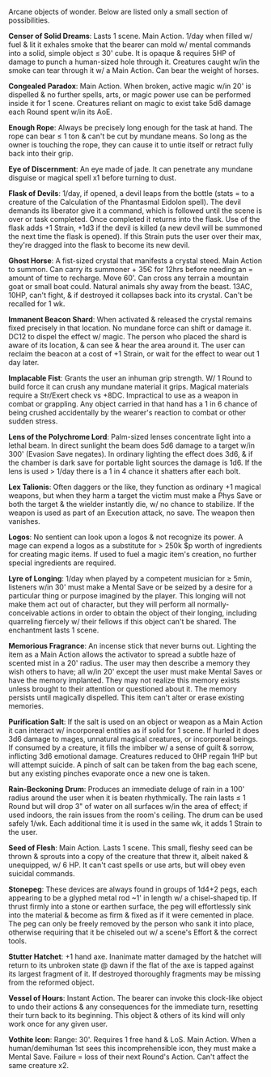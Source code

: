 Arcane objects of wonder. Below are listed only a small section of possibilities.

**Censer of Solid Dreams**: Lasts 1 scene. Main Action. 1/day when filled w/ fuel & lit it exhales smoke that the bearer can mold w/ mental commands into a solid, simple object ≤ 30' cube. It is opaque & requires 5HP of damage to punch a human-sized hole through it. Creatures caught w/in the smoke can tear through it w/ a Main Action. Can bear the weight of horses.

**Congealed Paradox**: Main Action. When broken, active magic w/in 20' is dispelled & no further spells, arts, or magic power use can be performed inside it for 1 scene. Creatures reliant on magic to exist take 5d6 damage each Round spent w/in its AoE.

**Enough Rope**: Always be precisely long enough for the task at hand. The rope can bear ≤ 1 ton & can't be cut by mundane means. So long as the owner is touching the rope, they can cause it to untie itself or retract fully back into their grip.

**Eye of Discernment**: An eye made of jade. It can penetrate any mundane disguise or magical spell x1 before turning to dust.

**Flask of Devils**: 1/day, if opened, a devil leaps from the bottle (stats = to a creature of the Calculation of the Phantasmal Eidolon spell). The devil demands its liberator give it a command, which is followed until the scene is over or task completed. Once completed it returns into the flask. Use of the flask adds +1 Strain, +1d3 if the devil is killed (a new devil will be summoned the next time the flask is opened). If this Strain puts the user over their max, they're dragged into the flask to become its new devil.

**Ghost Horse**: A fist-sized crystal that manifests a crystal steed. Main Action to summon. Can carry its summoner + 35Є for 12hrs before needing an = amount of time to recharge. Move 60'. Can cross any terrain a mountain goat or small boat could. Natural animals shy away from the beast. 13AC, 10HP, can't fight, & if destroyed it collapses back into its crystal. Can't be recalled for 1 wk.

**Immanent Beacon Shard**: When activated & released the crystal remains fixed precisely in that location. No mundane force can shift or damage it. DC12 to dispel the effect w/ magic. The person who placed the shard is aware of its location, & can see & hear the area around it. The user can reclaim the beacon at a cost of +1 Strain, or wait for the effect to wear out 1 day later.

**Implacable Fist**: Grants the user an inhuman grip strength. W/ 1 Round to build force it can crush any mundane material it grips. Magical materials require a Str/Exert check vs +8DC. Impractical to use as a weapon in combat or grappling. Any object carried in that hand has a 1 in 6 chance of being crushed accidentally by the wearer's reaction to combat or other sudden stress.

**Lens of the Polychrome Lord**: Palm-sized lenses concentrate light into a lethal beam. In direct sunlight the beam does 5d6 damage to a target w/in 300' (Evasion Save negates). In ordinary lighting the effect does 3d6, & if the chamber is dark save for portable light sources the damage is 1d6. If the lens is used > 1/day there is a 1 in 4 chance it shatters after each bolt.

**Lex Talionis**: Often daggers or the like, they function as ordinary +1 magical weapons, but when they harm a target the victim must make a Phys Save or both the target & the wielder instantly die, w/ no chance to stabilize. If the weapon is used as part of an Execution attack, no save. The weapon then vanishes.

**Logos**: No sentient can look upon a logos & not recognize its power. A mage can expend a logos as a substitute for > 250k $p worth of ingredients for creating magic items. If used to fuel a magic item's creation, no further special ingredients are required.

**Lyre of Longing**: 1/day when played by a competent musician for ≥ 5min, listeners w/in 30' must make a Mental Save or be seized by a desire for a particular thing or purpose imagined by the player. This longing will not make them act out of character, but they will perform all normally-conceivable actions in order to obtain the object of their longing, including quarreling fiercely w/ their fellows if this object can't be shared. The enchantment lasts 1 scene.

**Memorious Fragrance**: An incense stick that never burns out. Lighting the item as a Main Action allows the activator to spread a subtle haze of scented mist in a 20' radius. The user may then describe a memory they wish others to have; all w/in 20' except the user must make Mental Saves or have the memory implanted. They may not realize this memory exists unless brought to their attention or questioned about it. The memory persists until magically dispelled. This item can't alter or erase existing memories.

**Purification Salt**: If the salt is used on an object or weapon as a Main Action it can interact w/ incorporeal entities as if solid for 1 scene. If hurled it does 3d6 damage to mages, unnatural magical creatures, or incorporeal beings. If consumed by a creature, it fills the imbiber w/ a sense of guilt & sorrow, inflicting 3d6 emotional damage. Creatures reduced to 0HP regain 1HP but will attempt suicide. A pinch of salt can be taken from the bag each scene, but any existing pinches evaporate once a new one is taken.

**Rain-Beckoning Drum**: Produces an immediate deluge of rain in a 100' radius around the user when it is beaten rhythmically. The rain lasts ≤ 1 Round but will drop 3" of water on all surfaces w/in the area of effect; if used indoors, the rain issues from the room's ceiling. The drum can be used safely 1/wk. Each additional time it is used in the same wk, it adds 1 Strain to the user.

**Seed of Flesh**: Main Action. Lasts 1 scene. This small, fleshy seed can be thrown & sprouts into a copy of the creature that threw it, albeit naked & unequipped, w/ 6 HP. It can't cast spells or use arts, but will obey even suicidal commands.

**Stonepeg**: These devices are always found in groups of 1d4+2 pegs, each appearing to be a glyphed metal rod ~1' in length w/ a chisel-shaped tip. If thrust firmly into a stone or earthen surface, the peg will effortlessly sink into the material & become as firm & fixed as if it were cemented in place. The peg can only be freely removed by the person who sank it into place, otherwise requiring that it be chiseled out w/ a scene's Effort & the correct tools.

**Stutter Hatchet**: +1 hand axe. Inanimate matter damaged by the hatchet will return to its unbroken state @ dawn if the flat of the axe is tapped against its largest fragment of it. If destroyed thoroughly fragments may be missing from the reformed object.

**Vessel of Hours**: Instant Action. The bearer can invoke this clock-like object to undo their actions & any consequences for the immediate turn, resetting their turn back to its beginning. This object & others of its kind will only work once for any given user.

**Vothite Icon**: Range: 30'. Requires 1 free hand & LoS. Main Action. When a human/demihuman 1st sees this incomprehensible icon, they must make a Mental Save. Failure = loss of their next Round's Action. Can't affect the same creature x2.